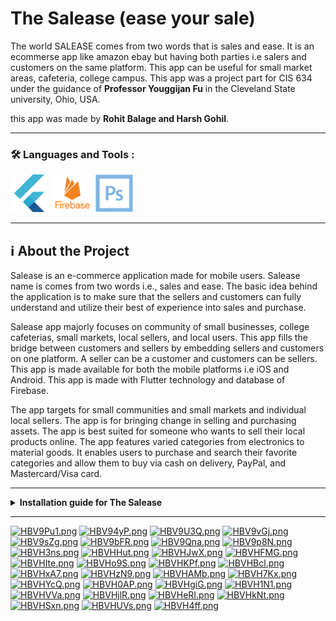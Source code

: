 # The Salease (ease your sale)

The world SALEASE comes from two words that is sales and ease. It is an ecommerse app like amazon ebay but having both parties i.e salers and customers on the same platform. This app can be useful for small market areas, cafeteria, college campus. This app was a project part for CIS 634 under the guidance of **Professor Youggijan Fu** in the Cleveland State university, Ohio, USA. 

this app was made by **Rohit Balage and Harsh Gohil**.

---

### :hammer_and_wrench: Languages and Tools :

<div>
 <img src="https://github.com/devicons/devicon/blob/master/icons/flutter/flutter-original.svg" title="Spring" alt="Spring" width="60" height="60"/>&nbsp;
  <img src="https://github.com/devicons/devicon/blob/master/icons/firebase/firebase-plain-wordmark.svg" title="Firebase" alt="Firebase" width="60" height="60"/>&nbsp;
  <img src="https://github.com/devicons/devicon/blob/master/icons/photoshop/photoshop-line.svg" title="Photoshop"  alt="Gatsby" width="60" height="60"/>&nbsp;
</div>

---


## ℹ️ About the Project

Salease is an e-commerce application made for mobile users. Salease name is comes from two words i.e., sales and ease. The basic idea behind the application is to make sure that the sellers and customers can fully understand and utilize their best of experience into sales and purchase. 

Salease app majorly focuses on community of small businesses, college cafeterias, small markets, local sellers, and local users. This app fills the bridge between customers and sellers by embedding sellers and customers on one platform. A seller can be a customer and customers can be sellers. This app is made available for both the mobile platforms i.e iOS and Android. This app is made with Flutter technology and database of Firebase. 

The app targets for small communities and small markets and individual local sellers. The app is for bringing change in selling and purchasing assets. The app is best suited for someone who wants to sell their local products online. The app features varied categories from electronics to material goods. It enables users to purchase and search their favorite categories and allow them to buy via cash on delivery, PayPal, and Mastercard/Visa card. 

---


<details>
  <summary><b>Installation guide for The Salease</b></summary>
  
  ### Step-by-step instructions for setting up salease
  
  1. Sign in to **Google Firebase** 
  2. Visit [this link](https://docs.flutter.dev/get-started/install) to download **Flutter SDK** 
  3. Visit [this link]https://developer.android.com/studio) to download **Android Studio.** 
  3. Pull Project from Github link
  4. Run in your emulator or phone


</details>

---
<a href="https://freeimage.host/"><img src="https://iili.io/HBV9Pu1.png" alt="HBV9Pu1.png" border="0"></a>
<a href="https://freeimage.host/"><img src="https://iili.io/HBV94yP.png" alt="HBV94yP.png" border="0"></a>
<a href="https://freeimage.host/"><img src="https://iili.io/HBV9U3Q.png" alt="HBV9U3Q.png" border="0"></a>
<a href="https://freeimage.host/"><img src="https://iili.io/HBV9vGj.png" alt="HBV9vGj.png" border="0"></a>
<a href="https://freeimage.host/"><img src="https://iili.io/HBV9sZg.png" alt="HBV9sZg.png" border="0"></a>
<a href="https://freeimage.host/"><img src="https://iili.io/HBV9bFR.png" alt="HBV9bFR.png" border="0"></a>
<a href="https://freeimage.host/"><img src="https://iili.io/HBV9Qna.png" alt="HBV9Qna.png" border="0"></a>
<a href="https://freeimage.host/"><img src="https://iili.io/HBV9p8N.png" alt="HBV9p8N.png" border="0"></a>
<a href="https://freeimage.host/"><img src="https://iili.io/HBVH3ns.png" alt="HBVH3ns.png" border="0"></a>
<a href="https://freeimage.host/"><img src="https://iili.io/HBVHHut.png" alt="HBVHHut.png" border="0"></a>
<a href="https://freeimage.host/"><img src="https://iili.io/HBVHJwX.png" alt="HBVHJwX.png" border="0"></a>
<a href="https://freeimage.host/"><img src="https://iili.io/HBVHFMG.png" alt="HBVHFMG.png" border="0"></a>
<a href="https://freeimage.host/"><img src="https://iili.io/HBVHIte.png" alt="HBVHIte.png" border="0"></a>
<a href="https://freeimage.host/"><img src="https://iili.io/HBVHo9S.png" alt="HBVHo9S.png" border="0"></a>
<a href="https://freeimage.host/"><img src="https://iili.io/HBVHKPf.png" alt="HBVHKPf.png" border="0"></a>
<a href="https://freeimage.host/"><img src="https://iili.io/HBVHBcl.png" alt="HBVHBcl.png" border="0"></a>
<a href="https://freeimage.host/"><img src="https://iili.io/HBVHxA7.png" alt="HBVHxA7.png" border="0"></a>
<a href="https://freeimage.host/"><img src="https://iili.io/HBVHzN9.png" alt="HBVHzN9.png" border="0"></a>
<a href="https://freeimage.host/"><img src="https://iili.io/HBVHAMb.png" alt="HBVHAMb.png" border="0"></a>
<a href="https://freeimage.host/"><img src="https://iili.io/HBVH7Kx.png" alt="HBVH7Kx.png" border="0"></a>
<a href="https://freeimage.host/"><img src="https://iili.io/HBVHYcQ.png" alt="HBVHYcQ.png" border="0"></a>
<a href="https://freeimage.host/"><img src="https://iili.io/HBVH0AP.png" alt="HBVH0AP.png" border="0"></a>
<a href="https://freeimage.host/"><img src="https://iili.io/HBVHgiG.png" alt="HBVHgiG.png" border="0"></a>
<a href="https://freeimage.host/"><img src="https://iili.io/HBVH1N1.png" alt="HBVH1N1.png" border="0"></a>
<a href="https://freeimage.host/"><img src="https://iili.io/HBVHVVa.png" alt="HBVHVVa.png" border="0"></a>
<a href="https://freeimage.host/"><img src="https://iili.io/HBVHjlR.png" alt="HBVHjlR.png" border="0"></a>
<a href="https://freeimage.host/"><img src="https://iili.io/HBVHeRI.png" alt="HBVHeRI.png" border="0"></a>
<a href="https://freeimage.host/"><img src="https://iili.io/HBVHkNt.png" alt="HBVHkNt.png" border="0"></a>
<a href="https://freeimage.host/"><img src="https://iili.io/HBVHSxn.png" alt="HBVHSxn.png" border="0"></a>
<a href="https://freeimage.host/"><img src="https://iili.io/HBVHUVs.png" alt="HBVHUVs.png" border="0"></a>
<a href="https://freeimage.host/"><img src="https://iili.io/HBVH4ff.png" alt="HBVH4ff.png" border="0"></a>
